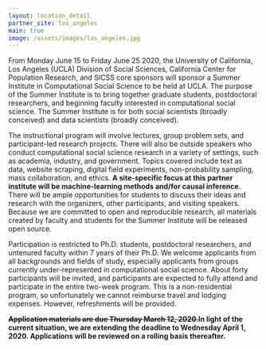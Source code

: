 ```yaml
---
layout: location_detail
partner_site: los_angeles
main: true
image: /assets/images/los_angeles.jpg
---
```


From Monday June 15 to Friday June 25 2020, the University of California, Los Angeles (UCLA) Division of Social Sciences, California Center for Population Research, and SICSS core sponsors will sponsor a Summer Institute in Computational Social Science to be held at UCLA. The purpose of the Summer Institute is to bring together graduate students, postdoctoral researchers, and beginning faculty interested in computational social science. The Summer Institute is for both social scientists (broadly conceived) and data scientists (broadly conceived). 

The instructional program will involve lectures, group problem sets, and participant-led research projects. There will also be outside speakers who conduct computational social science research in a variety of settings, such as academia, industry, and government. Topics covered include text as data, website scraping, digital field experiments, non-probability sampling, mass collaboration, and ethics. **A site-specific focus at this partner institute will be machine-learning methods and/for causal inference.** There will be ample opportunities for students to discuss their ideas and research with the organizers, other participants, and visiting speakers. Because we are committed to open and reproducible research, all materials created by faculty and students for the Summer Institute will be released open source.

Participation is restricted to Ph.D. students, postdoctoral researchers, and untenured faculty within 7 years of their Ph.D. We welcome applicants from all backgrounds and fields of study, especially applicants from groups currently under-represented in computational social science. About forty participants will be invited, and participants are expected to fully attend and participate in the entire two-week program. This is a non-residential program, so unfortunately we cannot reimburse travel and lodging expenses. However, refreshments will be provided.

**~~Application materials are due Thursday March 12, 2020.~~In light of the current situation, we are extending the deadline to Wednesday April 1, 2020. Applications will be reviewed on a rolling basis thereafter.**
